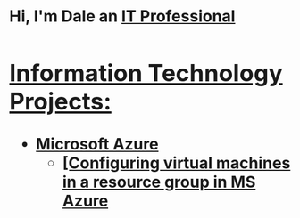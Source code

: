 <h1>Hi, I'm Dale an <a href="https://linkedin.com/in/dale-dodd-44b11162/">IT Professional

<h2> Information Technology Projects:</h2>

- <b>Microsoft Azure</b>
  - [Configuring virtual machines in a resource group in MS Azure
